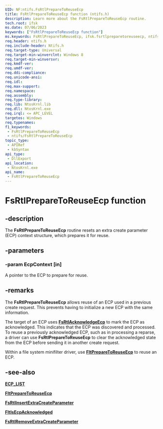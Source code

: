 ```yaml
---
UID: NF:ntifs.FsRtlPrepareToReuseEcp
title: FsRtlPrepareToReuseEcp function (ntifs.h)
description: Learn more about the FsRtlPrepareToReuseEcp routine.
tech.root: ifsk
ms.date: 07/06/2023
keywords: ["FsRtlPrepareToReuseEcp function"]
ms.keywords: FsRtlPrepareToReuseEcp, ifsk.fsrtlpreparetoreuseecp, ntifs/FsRtlPrepareToReuseEcp
req.header: ntifs.h
req.include-header: Ntifs.h
req.target-type: Universal
req.target-min-winverclnt: Windows 8
req.target-min-winversvr: 
req.kmdf-ver: 
req.umdf-ver: 
req.ddi-compliance: 
req.unicode-ansi: 
req.idl: 
req.max-support: 
req.namespace: 
req.assembly: 
req.type-library: 
req.lib: NtosKrnl.lib
req.dll: NtosKrnl.exe
req.irql: <= APC_LEVEL
targetos: Windows
req.typenames: 
f1_keywords:
 - FsRtlPrepareToReuseEcp
 - ntifs/FsRtlPrepareToReuseEcp
topic_type:
 - APIRef
 - kbSyntax
api_type:
 - DllExport
api_location:
 - NtosKrnl.exe
api_name:
 - FsRtlPrepareToReuseEcp
---
```


# FsRtlPrepareToReuseEcp function

## -description

The **FsRtlPrepareToReuseEcp** routine resets an extra create parameter (ECP) context structure, which  prepares it for reuse.

## -parameters

### -param EcpContext [in]

A pointer to the ECP to prepare for reuse.

## -remarks

The **FsRtlPrepareToReuseEcp** allows reuse of an ECP used in a previous create request. This prevents having to initialize a new ECP with the same information.

The target of an ECP uses [**FsRtlAcknowledgeEcp**](nf-ntifs-fsrtlacknowledgeecp.md) to mark the ECP as acknowledged. This indicates that the ECP was discovered and processed.  To reuse a previously acknowledged ECP, such as in processing a reparse, a driver can use **FsRtlPrepareToReuseEcp** to clear the acknowledged state from the ECP before sending it in another create request.

Within a file system minifilter driver, use [**FltPrepareToReuseEcp**](../fltkernel/nf-fltkernel-fltpreparetoreuseecp.md) to reuse an ECP.

## -see-also

[**ECP_LIST**](/windows-hardware/drivers/ifs/introduction-to-extra-create-parameters)

[**FltPrepareToReuseEcp**](../fltkernel/nf-fltkernel-fltpreparetoreuseecp.md)

[**FsRtlInsertExtraCreateParameter**](nf-ntifs-fsrtlinsertextracreateparameter.md)

[**FltIsEcpAcknowledged**](../fltkernel/nf-fltkernel-fltisecpacknowledged.md)

[**FsRtlRemoveExtraCreateParameter**](nf-ntifs-fsrtlremoveextracreateparameter.md)
